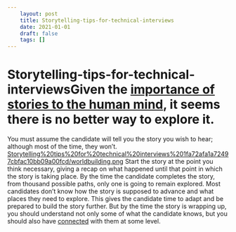 ```yaml
---
 	layout: post
 	title: Storytelling-tips-for-technical-interviews
 	date: 2021-01-01
 	draft: false
 	tags: []
---
```


# Storytelling-tips-for-technical-interviewsGiven the [importance of stories to the human mind](https://www.youtube.com/watch?v=LuD2Aa0zFiA), it seems there is no better way to explore it.
You must assume the candidate will tell you the story you wish to hear; although most of the time, they won’t.
[Storytelling%20tips%20for%20technical%20interviews%201fa72afa1a72497cbfac10bb09a00fcd/worldbuilding.png](Storytelling%20tips%20for%20technical%20interviews%201fa72afa1a72497cbfac10bb09a00fcd/worldbuilding.png)
Start the story at the point you think necessary, giving a recap on what happened until that point in which the story is taking place.
By the time the candidate completes the story, from thousand possible paths, only one is going to remain explored.
Most candidates don’t know how the story is supposed to advance and what places they need to explore.
This gives the candidate time to adapt and be prepared to build the story further.
But by the time the story is wrapping up, you should understand not only some of what the candidate knows, but you should also have [connected](https://www.youtube.com/watch?v=xTM-AdrIpaE) with them at some level.
